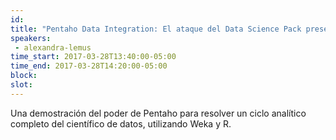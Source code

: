 ```yaml
---
id: 
title: "Pentaho Data Integration: El ataque del Data Science Pack presentada por Vinkos"
speakers:
 - alexandra-lemus
time_start: 2017-03-28T13:40:00-05:00
time_end: 2017-03-28T14:20:00-05:00
block: 
slot: 
---
```


Una demostración del poder de Pentaho para resolver un ciclo analítico completo del científico de datos, utilizando Weka y R.